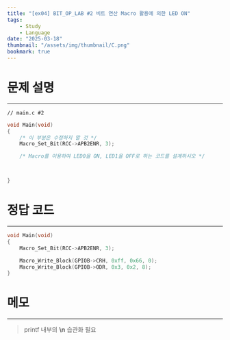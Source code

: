 ```yaml
---
title: "[ex04] BIT_OP_LAB #2 비트 연산 Macro 활용에 의한 LED ON"
tags:
    - Study
    - Language
date: "2025-03-18"
thumbnail: "/assets/img/thumbnail/C.png"
bookmark: true
---
```

# 문제 설명
---

```
// main.c #2
```

```c
void Main(void)
{
	/* 이 부분은 수정하지 말 것 */
	Macro_Set_Bit(RCC->APB2ENR, 3);

	/* Macro를 이용하여 LED0을 ON, LED1을 OFF로 하는 코드를 설계하시오 */



}
```

# 정답 코드
---

```c
void Main(void)
{
	Macro_Set_Bit(RCC->APB2ENR, 3);

	Macro_Write_Block(GPIOB->CRH, 0xff, 0x66, 0);
	Macro_Write_Block(GPIOB->ODR, 0x3, 0x2, 8);
}
```

# 메모
---
> printf 내부의 **\n** 습관화 필요